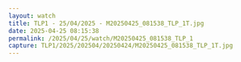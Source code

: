 ```yaml
---
layout: watch
title: TLP1 - 25/04/2025 - M20250425_081538_TLP_1T.jpg
date: 2025-04-25 08:15:38
permalink: /2025/04/25/watch/M20250425_081538_TLP_1
capture: TLP1/2025/202504/20250424/M20250425_081538_TLP_1T.jpg
---
```

